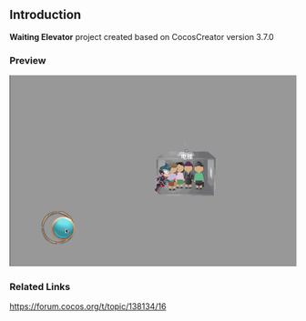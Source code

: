 ## Introduction
**Waiting Elevator** project created based on CocosCreator version 3.7.0

### Preview
![image](../../../gif/202208/2022080101.gif)

### Related Links
https://forum.cocos.org/t/topic/138134/16